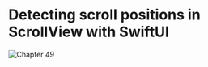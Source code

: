 # Detecting scroll positions in ScrollView with SwiftUI
![Chapter 49](https://github.com/user-attachments/assets/cc545999-be5c-4a82-85fb-6c74d4a20641)

